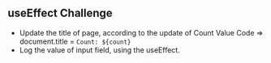 ## useEffect Challenge
- Update the title of page, according to the update of Count Value
    Code => document.title = `Count: ${count}`
- Log the value of input field, using the useEffect.